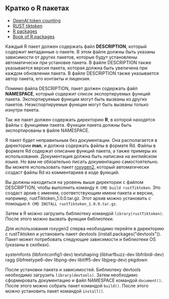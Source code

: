 ## Кратко о R пакетах
  - [OpenAI token counting](https://github.com/openai/openai-cookbook/blob/main/examples/How_to_count_tokens_with_tiktoken.ipynb)
  - [RUST tiktoken](https://github.com/zurawiki/tiktoken-rs)
  - [R packages](https://kbroman.org/pkg_primer/)
  - [Book of R packages](https://r-pkgs.org/)

  Каждый R пакет должен содержать файл **DESCRIPTION**, который содержит метаданные о пакете. В этом файле должны быть указаны зависимости от других пакетов, которые будут установлены автоматически при установке пакета. В файле DESCRIPTION также указывается версия пакета, которая должна быть увеличена при каждом обновлении пакета. В файле DESCRIPTION также указывается автор пакета, его контакты и лицензия.

  Помимо файла DESCRIPTION, пакет должен содержать файл **NAMESPACE**, который содержит список экспортируемых функций пакета. Экспортируемые функции могут быть вызваны из других пакетов. Неэкспортируемые функции могут быть вызваны только изнутри пакета.

  Так же пакет должен содержать директорию **R**, в которой находятся файлы с функциями пакета. Функции пакета должны быть экспортированы в файле NAMESPACE.

  R пакет будет неправильным без документации. Она располагается в директории **man**, и должна содержать файлы в формате Rd. Файлы в формате Rd содержат описание функций пакета, а также примеры их использования. Документация должна быть написана на английском языке. Но вам не обязательно писать документацию самостоятельно. Вы можете использовать пакет [roxygen2](https://cran.r-project.org/web/packages/roxygen2/index.html), который автоматически создаст файлы Rd из комментариев в коде функций.

  Вы должны находиться на уровень выше директории с файлом DESCRIPTION, чтобы выполнить команду ``R CMD build rustTiktoken``. Это создаст архив с именем, соответствующим имени пакета и версии, например, rustTiktoken_1.0.0.tar.gz. Этот архив можно установить с помощью ``R CMD INSTALL rustTiktoken_1.0.0.tar.gz``.

  Затем в R можно загрузить библиотеку командой ``library(rustTiktoken)``. После этого можно вызвать функции библиотеки.

  Для использования roxygen2 сперва необходимо перейти в директорию с rustTiktoken и установить пакет devtools (install.packages("devtools")). Пакет может потребовать следующие зависимости и библиотеки OS (указаны в скобках).

  systemfonts (libfontconfig1-dev)
  textshaping (libharfbuzz-dev libfribidi-dev)
  ragg (libfreetype6-dev libpng-dev libtiff5-dev libjpeg-dev)
  pkgdown

  После установки пакета и зависимостей. Библиотеку devtools необходимо загрузить ``library(devtools)``. Затем необходимо сформировать документацию и файл NAMESPACE командой ``document()``. После этого можно собрать пакет командой ``build()``. После этого можно установить пакет командой ``install()``.
